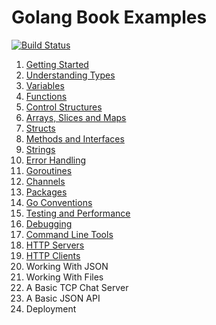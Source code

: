 # Golang Book Examples

[![Build Status](https://travis-ci.org/shapeshed/golang-book-examples.svg?branch=master)](https://travis-ci.org/shapeshed/golang-book-examples)

1. [Getting Started][1]
2. [Understanding Types][2]
3. [Variables][3]
4. [Functions][4]
5. [Control Structures][5]
6. [Arrays, Slices and Maps][6]
7. [Structs][7]
8. [Methods and Interfaces][8]
9. [Strings][9]
10. [Error Handling][10]
11. [Goroutines][11]
12. [Channels][12]
13. [Packages][13]
14. [Go Conventions][14]
15. [Testing and Performance][15]
16. [Debugging][16]
17. [Command Line Tools][17] 
18. [HTTP Servers][18]
19. [HTTP Clients][19]
20. Working With JSON
21. Working With Files
21. A Basic TCP Chat Server
22. A Basic JSON API
23. Deployment

[1]: hour01
[2]: hour02
[3]: hour03
[4]: hour04
[5]: hour05
[6]: hour06
[7]: hour07
[8]: hour08
[9]: hour09
[10]: hour10
[11]: hour11
[12]: hour12
[13]: hour13
[14]: hour14
[15]: hour15
[16]: hour16
[17]: hour17
[18]: hour18
[19]: hour19
[20]: hour20
[21]: hour21
[22]: hour22
[23]: hour23
[24]: hour24
